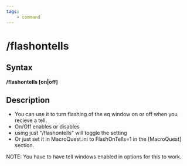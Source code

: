 ```yaml
---
tags:
    - command
---
```

# /flashontells

## Syntax

**/flashontells [on\|off]**

## Description

* You can use it to turn flashing of the eq window on or off when you recieve a tell.
* On/Off enables or disables
* using just "/flashontells" will toggle the setting
* Or just set it in MacroQuest.ini to FlashOnTells=1 in the [MacroQuest] section.

NOTE: You have to have tell windows enabled in options for this to work.

